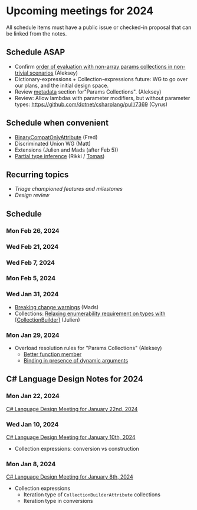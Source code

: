 # Upcoming meetings for 2024

All schedule items must have a public issue or checked-in proposal that can be linked from the notes.

## Schedule ASAP

- Confirm [order of evaluation with non-array params collections in non-trivial scenarios](https://github.com/dotnet/csharplang/blob/main/proposals/params-collections.md#order-of-evaluation-with-non-array-collections-in-non-trivial-scenarios) (Aleksey)
- Dictionary-expressions + Collection-expressions future: WG to go over our plans, and the initial design space.
- Review [metadata](https://github.com/dotnet/csharplang/blob/main/proposals/params-collections.md#metadata) section for"Params Collections". (Aleksey)
- Review: Allow lambdas with parameter modifiers, but without parameter types: https://github.com/dotnet/csharplang/pull/7369 (Cyrus)

## Schedule when convenient

- [BinaryCompatOnlyAttribute](https://github.com/dotnet/csharplang/pull/7707) (Fred)
- Discriminated Union WG (Matt)
- Extensions (Julien and Mads (after Feb 5))
- [Partial type inference](https://github.com/dotnet/csharplang/pull/7582) (Rikki / [Tomas](https://github.com/TomatorCZ))

## Recurring topics

- *Triage championed features and milestones*
- *Design review*

## Schedule

### Mon Feb 26, 2024

### Wed Feb 21, 2024

### Wed Feb 7, 2024

### Mon Feb 5, 2024

### Wed Jan 31, 2024

- [Breaking change warnings](https://github.com/dotnet/csharplang/issues/7189) (Mads)
- Collections: [Relaxing enumerability requirement on types with \[CollectionBuilder\]](https://github.com/dotnet/csharplang/issues/7744) (Julien)

### Mon Jan 29, 2024

- Overload resolution rules for "Params Collections" (Aleksey)
  - [Better function member](https://github.com/dotnet/csharplang/blob/main/proposals/params-collections.md#better-function-member)
  - [Binding in presence of dynamic arguments](https://github.com/dotnet/csharplang/blob/main/proposals/params-collections.md#dynamic-vs-static-binding)

## C# Language Design Notes for 2024

### Mon Jan 22, 2024

[C# Language Design Meeting for January 22nd, 2024](https://github.com/dotnet/csharplang/blob/main/meetings/2024/LDM-2024-01-22.md)

### Wed Jan 10, 2024

[C# Language Design Meeting for January 10th, 2024](https://github.com/dotnet/csharplang/blob/main/meetings/2024/LDM-2024-01-10.md)

- Collection expressions: conversion vs construction

### Mon Jan 8, 2024

[C# Language Design Meeting for January 8th, 2024](https://github.com/dotnet/csharplang/blob/main/meetings/2024/LDM-2024-01-08.md)

- Collection expressions
    - Iteration type of `CollectionBuilderAttribute` collections
    - Iteration type in conversions
